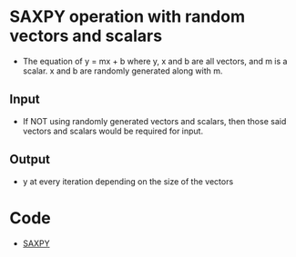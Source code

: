 # SAXPY operation with random vectors and scalars

* The equation of y = mx + b where y, x and b are all vectors, and m is a scalar. x and b are randomly generated along with m.  

## Input

- If NOT using randomly generated vectors and scalars, then those said vectors and scalars would be required for input.  


## Output

- y at every iteration depending on the size of the vectors

# Code

- [SAXPY](https://github.com/adflanders/math4610/blob/master/src/src4/saxp.cpp)
